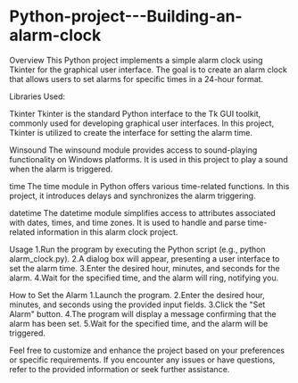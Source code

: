 # Python-project---Building-an-alarm-clock
Overview
This Python project implements a simple alarm clock using Tkinter for the graphical user interface. The goal is to create an alarm clock that allows users to set alarms for specific times in a 24-hour format.

Libraries Used:

Tkinter
Tkinter is the standard Python interface to the Tk GUI toolkit, commonly used for developing graphical user interfaces. In this project, Tkinter is utilized to create the interface for setting the alarm time.

Winsound
The winsound module provides access to sound-playing functionality on Windows platforms. It is used in this project to play a sound when the alarm is triggered.

time
The time module in Python offers various time-related functions. In this project, it introduces delays and synchronizes the alarm triggering.

datetime
The datetime module simplifies access to attributes associated with dates, times, and time zones. It is used to handle and parse time-related information in this alarm clock project.

Usage
1.Run the program by executing the Python script (e.g., python alarm_clock.py).
2.A dialog box will appear, presenting a user interface to set the alarm time.
3.Enter the desired hour, minutes, and seconds for the alarm.
4.Wait for the specified time, and the alarm will ring, notifying you.

How to Set the Alarm
1.Launch the program.
2.Enter the desired hour, minutes, and seconds using the provided input fields.
3.Click the "Set Alarm" button.
4.The program will display a message confirming that the alarm has been set.
5.Wait for the specified time, and the alarm will be triggered.


Feel free to customize and enhance the project based on your preferences or specific requirements. If you encounter any issues or have questions, refer to the provided information or seek further assistance.
